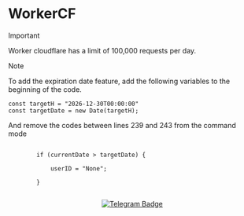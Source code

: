 # WorkerCF

> [!IMPORTANT]
> Worker cloudflare has a limit of 100,000 requests per day.

> [!NOTE]
> To add the expiration date feature, add the following variables to the beginning of the code.
> ```
> const targetH = "2026-12-30T00:00:00"
> const targetDate = new Date(targetH);
> ```
>And remove the codes between lines 239 and 243 from the command mode
> ```
>
            if (currentDate > targetDate) {
       
                userID = "None";

            } 
> ```

<p align="center">
  <a target="_blank" href="https://t.me/XuvixC">
    <img alt="Telegram Badge" src="https://img.shields.io/badge/XuVixChanel-Telegramlink?style=1&logo=telegram&logoColor=white&color=blue&link=https%3A%2F%2Ft.me%2FXuVix&link=https%3A%2F%2Ft.me%2FXuVix">
  </a>
